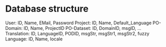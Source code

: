 Database structure
==================

User: ID, Name, EMail, Password
Project: ID, Name, Default_Language
PO-Domain: ID, Name, ProjectID
PO-Dataset: ID, DomainID, msgID, ...
Translation: ID, LanguageID, PODID, msgStr, msgStr1, msgStr2, fuzzy
Language: ID, Name, locale